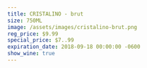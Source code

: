 ```yaml
---
title: CRISTALINO - brut
size: 750ML
image: /assets/images/cristalino-brut.png
reg_price: $9.99
special_price: $7..99
expiration_date: 2018-09-18 00:00:00 -0600
show_wine: true
---
```


